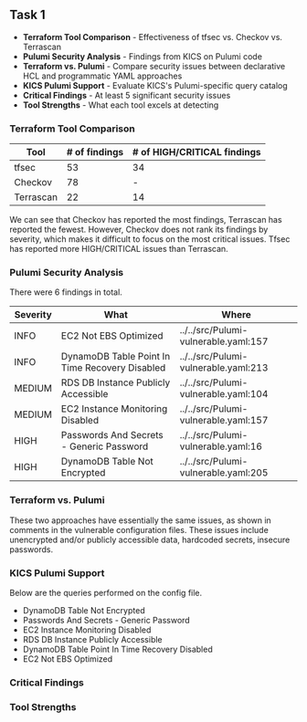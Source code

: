 ## Task 1

- **Terraform Tool Comparison** - Effectiveness of tfsec vs. Checkov vs. Terrascan
- **Pulumi Security Analysis** - Findings from KICS on Pulumi code
- **Terraform vs. Pulumi** - Compare security issues between declarative HCL and programmatic YAML approaches
- **KICS Pulumi Support** - Evaluate KICS's Pulumi-specific query catalog
- **Critical Findings** - At least 5 significant security issues
- **Tool Strengths** - What each tool excels at detecting

### Terraform Tool Comparison

| Tool      | # of findings | # of HIGH/CRITICAL findings |
| --------- | ------------- | --------------------------- |
| tfsec     | 53            | 34                          |
| Checkov   | 78            | -                           |
| Terrascan | 22            | 14                          |

We can see that Checkov has reported the most findings, Terrascan has reported the fewest. However, Checkov does not
rank its findings by severity, which makes it difficult to focus on the most critical issues. Tfsec has reported more
HIGH/CRITICAL issues than Terrascan.

### Pulumi Security Analysis

There were 6 findings in total.

| Severity | What                                           | Where                                |
| -------- | ---------------------------------------------- | ------------------------------------ |
| INFO     | EC2 Not EBS Optimized                          | ../../src/Pulumi-vulnerable.yaml:157 |
| INFO     | DynamoDB Table Point In Time Recovery Disabled | ../../src/Pulumi-vulnerable.yaml:213 |
| MEDIUM   | RDS DB Instance Publicly Accessible            | ../../src/Pulumi-vulnerable.yaml:104 |
| MEDIUM   | EC2 Instance Monitoring Disabled               | ../../src/Pulumi-vulnerable.yaml:157 |
| HIGH     | Passwords And Secrets - Generic Password       | ../../src/Pulumi-vulnerable.yaml:16  |
| HIGH     | DynamoDB Table Not Encrypted                   | ../../src/Pulumi-vulnerable.yaml:205 |

### Terraform vs. Pulumi

These two approaches have essentially the same issues, as shown in comments in the vulnerable configuration files. These
issues include unencrypted and/or publicly accessible data, hardcoded secrets, insecure passwords.

### KICS Pulumi Support

Below are the queries performed on the config file.
- DynamoDB Table Not Encrypted
- Passwords And Secrets - Generic Password
- EC2 Instance Monitoring Disabled
- RDS DB Instance Publicly Accessible
- DynamoDB Table Point In Time Recovery Disabled
- EC2 Not EBS Optimized

### Critical Findings
### Tool Strengths


